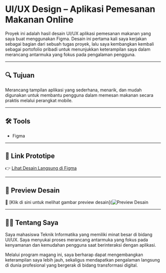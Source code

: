 # UI/UX Design – Aplikasi Pemesanan Makanan Online

Proyek ini adalah hasil desain UI/UX aplikasi pemesanan makanan yang saya buat menggunakan Figma. Desain ini pertama kali saya kerjakan sebagai bagian dari sebuah tugas proyek, lalu saya kembangkan kembali sebagai portofolio pribadi untuk menunjukkan keterampilan saya dalam merancang antarmuka yang fokus pada pengalaman pengguna.

---

## 🔍 Tujuan

Merancang tampilan aplikasi yang sederhana, menarik, dan mudah digunakan untuk membantu pengguna dalam memesan makanan secara praktis melalui perangkat mobile.

---

## 🛠 Tools
- Figma

---

## 🔗 Link Prototipe

👉 [Lihat Desain Langsung di Figma](https://www.figma.com/design/s0TJwpHkMbCGo0KESXz7Vz/Untitled?node-id=0-1&p=f&t=5IUaYHfqdI9CMSPz-0)

---

## 📸 Preview Desain

📁 [Klik di sini untuk melihat gambar preview desain](![Preview Desain](https://raw.githubusercontent.com/clauhub11/pemesanan-makanan-uiux/main/assets/all-design.png)



---

## 👩‍💻 Tentang Saya

Saya mahasiswa Teknik Informatika yang memiliki minat besar di bidang UI/UX. Saya menyukai proses merancang antarmuka yang fokus pada kenyamanan dan kemudahan pengguna saat berinteraksi dengan aplikasi.

Melalui program magang ini, saya berharap dapat mengembangkan keterampilan saya lebih jauh, sekaligus mendapatkan pengalaman langsung di dunia profesional yang bergerak di bidang transformasi digital.
